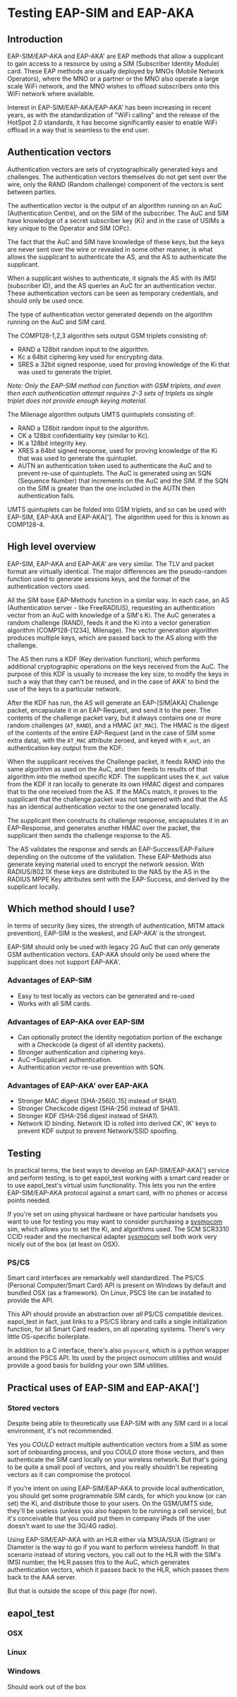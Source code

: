 # Testing EAP-SIM and EAP-AKA
## Introduction
EAP-SIM/EAP-AKA and EAP-AKA' are EAP methods that allow a supplicant to gain access to a resource by using a SIM (Subscriber Identity Module) card. These EAP methods are usually deployed by MNOs (Mobile Network Operators), where the MNO or a partner or the MNO also operate a large scale WiFi network, and the MNO wishes to offload subscribers onto this WiFi network where available.

Interest in EAP-SIM/EAP-AKA/EAP-AKA' has been increasing in recent years, as with the standardization of "WiFi calling" and the release of the HotSpot 2.0 standards, it has become significantly easier to enable WiFi offload in a way that is seamless to the end user.

## Authentication vectors
Authentication vectors are sets of cryptographically generated keys and challenges.  The authentication vectors themselves do not get sent over the wire, only the RAND (Random challenge) component of the vectors is sent between parties.

The authentication vector is the output of an algorithm running on an AuC (Authentication Centre), and on the SIM of the subscriber. The AuC and SIM have knowledge of a secret subscriber key (Ki) and in the case of USIMs a key unique to the Operator and SIM (OPc).

The fact that the AuC and SIM have knowledge of these keys, but the keys are never sent over the wire or revealed in some other manner, is what allows the supplicant to authenticate the AS, and the AS to authenticate the supplicant.

When a supplicant wishes to authenticate, it signals the AS with its IMSI (subscriber ID), and the AS queries an AuC for an authentication vector.  These authentication vectors can be seen as temporary credentials, and should only be used once.

The type of authentication vector generated depends on the algorithm running on the AuC and SIM card.

The COMP128-1,2,3 algorithm sets output GSM triplets consisting of:
- RAND a 128bit random input to the algorithm.
- Kc a 64bit ciphering key used for encrypting data.
- SRES a 32bit signed response, used for proving knowledge of the Ki that was used to generate the triplet.

_Note: Only the EAP-SIM method can function with GSM triplets, and even then each authentication attempt requires 2-3 sets of triplets as single triplet does not provide enough keying material._

The Milenage algorithm outputs UMTS quintuplets consisting of:
- RAND a 128bit random input to the algorithm.
- CK a 128bit confidentiality key (similar to Kc).
- IK a 128bit integrity key.
- XRES a 64bit signed response, used for proving knowledge of the Ki that was used to generate the quintuplet.
- AUTN an authentication token used to authenticate the AuC and to prevent re-use of quintuplets.  The AuC is generated using an SQN (Sequence Number) that increments on the AuC and the SIM.  If the SQN on the SIM is greater than the one included in the AUTN then authentication fails.

UMTS quintuplets can be folded into GSM triplets, and so can be used with EAP-SIM, EAP-AKA and EAP-AKA['].  The algorithm used for this is known as COMP128-4.

## High level overview
EAP-SIM, EAP-AKA and EAP-AKA' are very similar. The TLV and packet format are virtually identical. The major differences are the pseudo-random function used to generate sessions keys, and the format of the authentication vectors used.

All the SIM base EAP-Methods function in a similar way.  In each case, an AS (Authentication server - like FreeRADIUS), requesting an authentication vector from an AuC with knowledge of a SIM's Ki.  The AuC generates a random challenge (RAND), feeds it and the Ki into a vector generation algorithm (COMP128-[1234], Milenage).  The vector generation algorithm produces multiple keys, which are passed back to the AS along with the challenge.

The AS then runs a KDF (Key derivation function), which performs additional cryptographic operations on the keys received from the AuC.  The purpose of this KDF is usually to increase the key size, to modify the keys in such a way that they can't be reused, and in the case of AKA' to bind the use of the keys to a particular network.

After the KDF has run, the AS will generate an EAP-[SIM|AKA] Challenge packet, encapsulate it in an EAP-Request, and send it to the peer. The contents of the challenge packet vary, but it always contains one or more random challenges (``AT_RAND``), and a HMAC (``AT_MAC``). The HMAC is the digest of the contents of the entire EAP-Request (and in the case of SIM some extra data), with the ``AT_MAC`` attribute zeroed, and keyed with ``K_aut``, an authentication key output from the KDF.

When the supplicant receives the Challenge packet, it feeds RAND into the same algorithm as used on the AuC, and then feeds to results of that algorithm into the method specific KDF.  The supplicant uses the ``K_aut`` value from the KDF it ran locally to generate its own HMAC digest and compares that to the one received from the AS. If the MACs match, it proves to the supplicant that the challenge packet was not tampered with and that the AS has an identical authentication vector to the one generated locally.

The supplicant then constructs its challenge response, encapsulates it in an EAP-Response, and generates another HMAC over the packet, the supplicant then sends the challenge response to the AS.

The AS validates the response and sends an EAP-Success/EAP-Failure depending on the outcome of the validation.  These EAP-Methods also generate keying material used to encrypt the network session.  With RADIUS/802.1X these keys are distributed to the NAS by the AS in the RADIUS MPPE Key attributes sent with the EAP-Success, and derived by the supplicant locally.

## Which method should I use?

In terms of security (key sizes, the strength of authentication, MITM attack prevention), EAP-SIM is the weakest, and EAP-AKA' is the strongest.

EAP-SIM should only be used with legacy 2G AuC that can only generate GSM authentication vectors. EAP-AKA should only be used where the supplicant does not support EAP-AKA'.

### Advantages of EAP-SIM
- Easy to test locally as vectors can be generated and re-used
- Works with all SIM cards.

### Advantages of EAP-AKA over EAP-SIM
- Can optionally protect the identity negotiation portion of the exchange with a Checkcode (a digest of all identity packets).
- Stronger authentication and ciphering keys.
- AuC->Supplicant authentication.
- Authentication vector re-use prevention with SQN.

### Advantages of EAP-AKA' over EAP-AKA
- Stronger MAC digest (SHA-256[0..15] instead of SHA1).
- Stronger Checkcode digest (SHA-256 instead of SHA1).
- Stronger KDF (SHA-256 digest instead of SHA1).
- Network ID binding.  Network ID is rolled into derived CK', IK' keys to prevent KDF output to prevent Network/SSID spoofing.

## Testing
In practical terms, the best ways to develop an EAP-SIM/EAP-AKA['] service and perform testing, is to get eapol_test working with a smart card reader or to use eapol_test's virtual usim functionality. This lets you run the entire EAP-SIM/EAP-AKA protocol against a smart card, with no phones or access points needed.

If you're set on using physical hardware or have particular handsets you want to use for testing you may want to consider purchasing a [sysmocom](http://shop.sysmocom.de) sim, which allows you to set the Ki, and algorithms used.  The SCM SCR3310 CCID reader and the mechanical adapter [sysmocom](http://shop.sysmocom.de) sell both work very nicely out of the box (at least on OSX).

### PS/CS

Smart card interfaces are remarkably well standardized. The PS/CS (Personal Computer/Smart Card) API is present on Windows by default and bundled OSX (as a framework). On Linux, PSCS lite can be installed to provide the API.

This API should provide an abstraction over *all* PS/CS compatible devices.  eapol_test in fact, just links to a PS/CS library and calls a single initialization function, for all Smart Card readers, on all operating systems. There's very little OS-specific boilerplate.

In addition to a C interface, there's also ``psyscard``, which is a python wrapper around the PSCS API.  Its used by the project osmocom utilities and would provide a good basis for building your own SIM utilities.

## Practical uses of EAP-SIM and EAP-AKA[']
### Stored vectors
Despite being able to theoretically use EAP-SIM with any SIM card in a local environment, it's not recommended.

Yes you *COULD* extract multiple authentication vectors from a SIM as some sort of onboarding process, and you *COULD* store those vectors, and then authenticate the SIM card locally on your wireless network.  But that's going to be quite a small pool of vectors, and you really shouldn't be repeating vectors as it can compromise the protocol.

If you're intent on using EAP-SIM/EAP-AKA to provide local authentication, you should get some programmable SIM cards, for which you know (or can set) the Ki, and distribute those to your users.  On the GSM/UMTS side, they'll be useless (unless you also happen to be running a cell service), but it's conceivable that you could put them in company iPads (if the user doesn't want to use the 3G/4G radio).

Using EAP-SIM/EAP-AKA with an HLR either via M3UA/SUA (Sigtran) or Diameter is the way to go if you want to perform wireless handoff. In that scenario instead of storing vectors, you call out to the HLR with the SIM's IMSI number, the HLR passes this to the AuC, which generates authentication vectors, which it passes back to the HLR, which passes them back to the AAA server.

But that is outside the scope of this page (for now).  

## eapol_test
### OSX

### Linux

### Windows
Should work out of the box